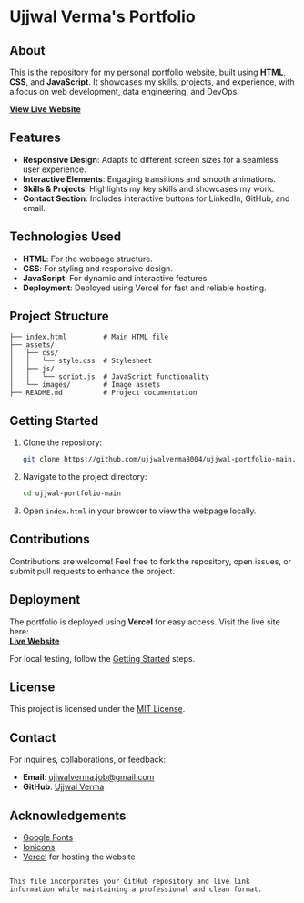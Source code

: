 # Ujjwal Verma's Portfolio

## About

This is the repository for my personal portfolio website, built using **HTML**, **CSS**, and **JavaScript**. It showcases my skills, projects, and experience, with a focus on web development, data engineering, and DevOps.

[**View Live Website**](https://ujjwal-portfolio-main.vercel.app/)

## Features

- **Responsive Design**: Adapts to different screen sizes for a seamless user experience.
- **Interactive Elements**: Engaging transitions and smooth animations.
- **Skills & Projects**: Highlights my key skills and showcases my work.
- **Contact Section**: Includes interactive buttons for LinkedIn, GitHub, and email.

## Technologies Used

- **HTML**: For the webpage structure.
- **CSS**: For styling and responsive design.
- **JavaScript**: For dynamic and interactive features.
- **Deployment**: Deployed using Vercel for fast and reliable hosting.

## Project Structure

```plaintext
├── index.html         # Main HTML file
├── assets/
│   ├── css/
│   │   └── style.css  # Stylesheet
│   ├── js/
│   │   └── script.js  # JavaScript functionality
│   └── images/        # Image assets
├── README.md          # Project documentation
```

## Getting Started

1. Clone the repository:
   ```bash
   git clone https://github.com/ujjwalverma8004/ujjwal-portfolio-main.git
   ```
2. Navigate to the project directory:
   ```bash
   cd ujjwal-portfolio-main
   ```
3. Open `index.html` in your browser to view the webpage locally.

## Contributions

Contributions are welcome! Feel free to fork the repository, open issues, or submit pull requests to enhance the project.

## Deployment

The portfolio is deployed using **Vercel** for easy access. Visit the live site here:  
[**Live Website**](https://ujjwal-portfolio-main.vercel.app/)

For local testing, follow the [Getting Started](#getting-started) steps.

## License

This project is licensed under the [MIT License](LICENSE).

## Contact

For inquiries, collaborations, or feedback:
- **Email**: ujjwalverma.job@gmail.com
- **GitHub**: [Ujjwal Verma](https://github.com/ujjwalverma8004)

## Acknowledgements

- [Google Fonts](https://fonts.google.com/)
- [Ionicons](https://ionic.io/ionicons)
- [Vercel](https://vercel.com/) for hosting the website
```

This file incorporates your GitHub repository and live link information while maintaining a professional and clean format.
